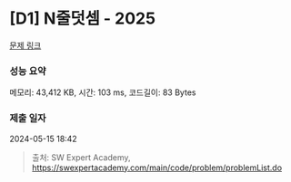 # [D1] N줄덧셈 - 2025 

[문제 링크](https://swexpertacademy.com/main/code/problem/problemDetail.do?contestProbId=AV5QFZtaAscDFAUq) 

### 성능 요약

메모리: 43,412 KB, 시간: 103 ms, 코드길이: 83 Bytes

### 제출 일자

2024-05-15 18:42



> 출처: SW Expert Academy, https://swexpertacademy.com/main/code/problem/problemList.do
